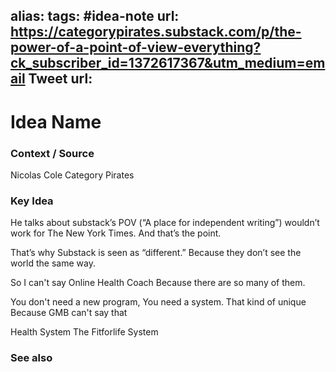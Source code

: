alias: 
tags: #idea-note
url: https://categorypirates.substack.com/p/the-power-of-a-point-of-view-everything?ck_subscriber_id=1372617367&utm_medium=email
Tweet url: 
---
# Idea Name

### Context / Source

Nicolas Cole
Category Pirates

### Key Idea

He talks about substack’s POV (“A place for independent writing”) wouldn’t work for The New York Times. And that’s the point. 

That’s why Substack is seen as “different.” Because they don’t see the world the same way.

So I can't say Online Health Coach
Because there are so many of them.

You don't need a new program, You need a system.
That kind of unique
Because GMB can't say that

Health System
The Fitforlife System

### See also
